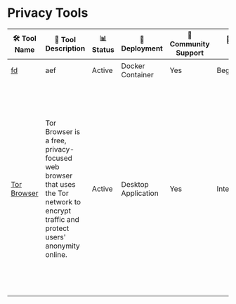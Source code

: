 # Privacy Tools
| 🛠️ Tool Name | 📝 Tool Description| 📊 Status | 🚀 Deployment | 🤝 Community Support | 🧠 Tech Level | ✨ Key Core Features of the Tool | 💻 OS | 📴 Offline | 📱 Mobile | 🌐 Languages | 🔐 Security/Privacy Features | 🔧 Maintenance/Sustainability | 📥 Data Collection | 🧾 License | 💰 Cost | 📚 Docs | ⭐ Rating |
|--------------|---------------------|------------|---------------|-----------------------|---------------|-------------------------|--------|--------|------------|------------|---------------|------------------------------|--------------------------------|--------------------|------------|----------|----------|
| [fd](https://signal.org/) | aef | Active | Docker Container | Yes | Beginner | vs | dvs | Yes | Yes | dvd | sdv | sdv | No Data | vsd | dvs | [Details](privacy/fd.md) | ⭐⭐⯪☆☆ (2.30) |
| [Tor Browser](https://www.torproject.org/) | Tor Browser is a free, privacy-focused web browser that uses the Tor network to encrypt traffic and protect users' anonymity online. | Active | Desktop Application | Yes | Intermediate | Onion Routing, Anonymity, No Tracking by Websites, HTTPS Everywhere, No Browsing History, Cross-Platform Compatibility, Security-Focused, Automatic Updates, Anti-Censorship, Hidden Services, Exit Node Privacy, No Unique Identifiers | Windows, Linux, macOS, Android | No | Partially | 32 (include Chinese [Simplified & Traditional], Thai, Vietnamese, Korean, Japanese) | Multi-layer Encryption, MITM Protection, NoScript, IP/DNS Leak Prevention, Traffic Obfuscation, Circuit Switching, Device Fingerprinting Resistance, Tracker and Cookie Isolation, Secure Defaults, Software Sandboxing | Monthly updates and a public status page. Funded by ~$7 million, with 28.5% from individual donors. Sponsored by organizations like Open Technology Fund and Fastly. | Minimal | Mozilla Public License | Fully Free | [Details](privacy/Tor-Browser.md) | ⭐⭐⭐⭐⯪ (4.51) |
